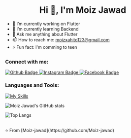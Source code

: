  <h1 align="center">Hi 👋, I'm Moiz Jawad</h1>

- 🔭 I’m currently working on Flutter
- 🌱 I’m currently learning Backend
- 💬 Ask me anything about Flutter 
- 📫 How to reach me: moizxahito123@gmail.com
- ⚡ Fun fact: I'm comming to teen
  
### Connect with me:
<div id="badges">
  <a href="https://github.com/Moiz-jawad">
    <img src="https://img.shields.io/badge/Github-white?style=for-the-badge&logo=Github&logoColor=black" alt="Github Badge"/>
  </a>
   <a href="https://www.instagram.com/moiz__sahto?igsh=MTQ5N283M2R5ZmJxOA%3D%3D&utm_source=qr">
    <img src="https://img.shields.io/badge/Instagram-purple?style=for-the-badge&logo=instagram&logoColor=white" alt="Instagram Badge"/>
  </a>
   <a href="https://www.facebook.com/moizxahto?mibextid=LQQJ4d">
    <img src="https://img.shields.io/badge/Facebook-blue?style=for-the-badge&logo=facebook&logoColor=white" alt="Facebook Badge"/>
  </a>
</div>

### Languages and Tools:
[![My Skills](https://skillicons.dev/icons?i=flutter,dart,firebase,github,git,postman,figma,xd&perline=5)](https://skillicons.dev)

![Moiz Jawad's GitHub stats](https://github-readme-stats.vercel.app/api?username=Moiz-jawad&show_icons=true&theme=dark)

![Top Langs](https://github-readme-stats.vercel.app/api/top-langs/?username=Moiz-jawad&theme=dark)


<br>
⭐️ From [Moiz-jawad](https://github.com/Moiz-jawad)
